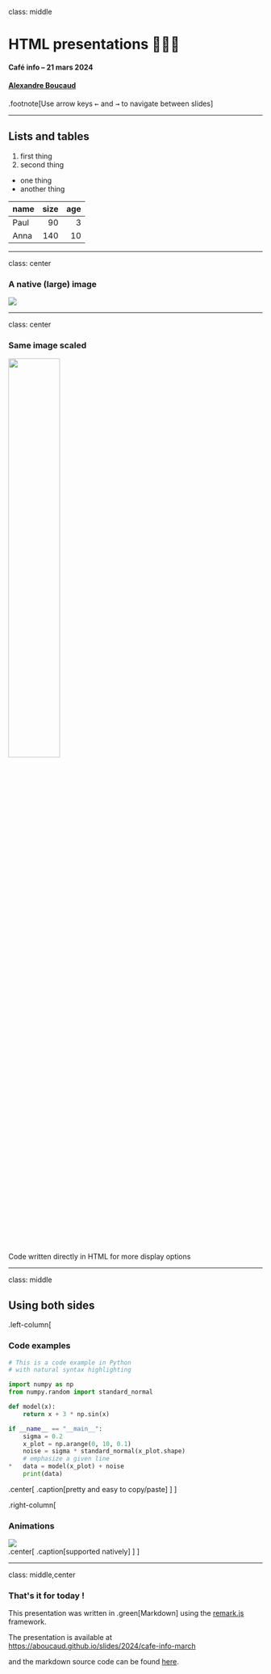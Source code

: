 class: middle

# HTML presentations 🧑🏼‍🏫️

#### Café info – 21 mars 2024
#### [Alexandre Boucaud](mailto:aboucaud@apc.in2p3.fr)

.footnote[Use arrow keys <kbd>←</kbd> and <kbd>→</kbd> to navigate between slides]

---

## Lists and tables

1. first thing 
2. second thing

- one thing
- another thing

| **name** | **size** | **age** |
| -------- | -------: | ------: |
| Paul     |       90 |       3 |
| Anna     |      140 |      10 |

---
class: center

### A native (large) image

![](../img/cafe-info-logo.png)

---
class: center

### Same image scaled

<img src="../img/cafe-info-logo.png" width=45%/>

Code written directly in HTML for more display options

---
class: middle
## Using both sides

.left-column[

### Code examples
```python
# This is a code example in Python
# with natural syntax highlighting

import numpy as np
from numpy.random import standard_normal

def model(x):
    return x + 3 * np.sin(x)

if __name__ == "__main__":
    sigma = 0.2
    x_plot = np.arange(0, 10, 0.1)
    noise = sigma * standard_normal(x_plot.shape)
    # emphasize a given line
*   data = model(x_plot) + noise
    print(data)

```
.center[
.caption[pretty and easy to copy/paste]
]
]

.right-column[
### Animations
![](../img/presentation.gif)  
.center[
.caption[supported natively]
]
]

---
class: middle,center

### That's it for today !

This presentation was written in .green[Markdown] using the [remark.js](https://remarkjs.com/) framework.

The presentation is available at  
https://aboucaud.github.io/slides/2024/cafe-info-march

and the markdown source code can be found [here][mdsource].

[mdsource]: https://raw.githubusercontent.com/aboucaud/slides/master/2024/cafe-info-march/slides.md
